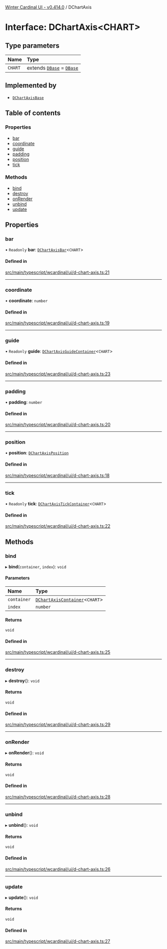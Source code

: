 [Winter Cardinal UI - v0.414.0](../index.md) / DChartAxis

# Interface: DChartAxis\<CHART\>

## Type parameters

| Name | Type |
| :------ | :------ |
| `CHART` | extends [`DBase`](../classes/DBase.md) = [`DBase`](../classes/DBase.md) |

## Implemented by

- [`DChartAxisBase`](../classes/DChartAxisBase.md)

## Table of contents

### Properties

- [bar](DChartAxis.md#bar)
- [coordinate](DChartAxis.md#coordinate)
- [guide](DChartAxis.md#guide)
- [padding](DChartAxis.md#padding)
- [position](DChartAxis.md#position)
- [tick](DChartAxis.md#tick)

### Methods

- [bind](DChartAxis.md#bind)
- [destroy](DChartAxis.md#destroy)
- [onRender](DChartAxis.md#onrender)
- [unbind](DChartAxis.md#unbind)
- [update](DChartAxis.md#update)

## Properties

### bar

• `Readonly` **bar**: [`DChartAxisBar`](DChartAxisBar.md)\<`CHART`\>

#### Defined in

[src/main/typescript/wcardinal/ui/d-chart-axis.ts:21](https://github.com/winter-cardinal/winter-cardinal-ui/blob/v0.414.0/src/main/typescript/wcardinal/ui/d-chart-axis.ts#L21)

___

### coordinate

• **coordinate**: `number`

#### Defined in

[src/main/typescript/wcardinal/ui/d-chart-axis.ts:19](https://github.com/winter-cardinal/winter-cardinal-ui/blob/v0.414.0/src/main/typescript/wcardinal/ui/d-chart-axis.ts#L19)

___

### guide

• `Readonly` **guide**: [`DChartAxisGuideContainer`](DChartAxisGuideContainer.md)\<`CHART`\>

#### Defined in

[src/main/typescript/wcardinal/ui/d-chart-axis.ts:23](https://github.com/winter-cardinal/winter-cardinal-ui/blob/v0.414.0/src/main/typescript/wcardinal/ui/d-chart-axis.ts#L23)

___

### padding

• **padding**: `number`

#### Defined in

[src/main/typescript/wcardinal/ui/d-chart-axis.ts:20](https://github.com/winter-cardinal/winter-cardinal-ui/blob/v0.414.0/src/main/typescript/wcardinal/ui/d-chart-axis.ts#L20)

___

### position

• **position**: [`DChartAxisPosition`](../index.md#dchartaxisposition)

#### Defined in

[src/main/typescript/wcardinal/ui/d-chart-axis.ts:18](https://github.com/winter-cardinal/winter-cardinal-ui/blob/v0.414.0/src/main/typescript/wcardinal/ui/d-chart-axis.ts#L18)

___

### tick

• `Readonly` **tick**: [`DChartAxisTickContainer`](DChartAxisTickContainer.md)\<`CHART`\>

#### Defined in

[src/main/typescript/wcardinal/ui/d-chart-axis.ts:22](https://github.com/winter-cardinal/winter-cardinal-ui/blob/v0.414.0/src/main/typescript/wcardinal/ui/d-chart-axis.ts#L22)

## Methods

### bind

▸ **bind**(`container`, `index`): `void`

#### Parameters

| Name | Type |
| :------ | :------ |
| `container` | [`DChartAxisContainer`](DChartAxisContainer.md)\<`CHART`\> |
| `index` | `number` |

#### Returns

`void`

#### Defined in

[src/main/typescript/wcardinal/ui/d-chart-axis.ts:25](https://github.com/winter-cardinal/winter-cardinal-ui/blob/v0.414.0/src/main/typescript/wcardinal/ui/d-chart-axis.ts#L25)

___

### destroy

▸ **destroy**(): `void`

#### Returns

`void`

#### Defined in

[src/main/typescript/wcardinal/ui/d-chart-axis.ts:29](https://github.com/winter-cardinal/winter-cardinal-ui/blob/v0.414.0/src/main/typescript/wcardinal/ui/d-chart-axis.ts#L29)

___

### onRender

▸ **onRender**(): `void`

#### Returns

`void`

#### Defined in

[src/main/typescript/wcardinal/ui/d-chart-axis.ts:28](https://github.com/winter-cardinal/winter-cardinal-ui/blob/v0.414.0/src/main/typescript/wcardinal/ui/d-chart-axis.ts#L28)

___

### unbind

▸ **unbind**(): `void`

#### Returns

`void`

#### Defined in

[src/main/typescript/wcardinal/ui/d-chart-axis.ts:26](https://github.com/winter-cardinal/winter-cardinal-ui/blob/v0.414.0/src/main/typescript/wcardinal/ui/d-chart-axis.ts#L26)

___

### update

▸ **update**(): `void`

#### Returns

`void`

#### Defined in

[src/main/typescript/wcardinal/ui/d-chart-axis.ts:27](https://github.com/winter-cardinal/winter-cardinal-ui/blob/v0.414.0/src/main/typescript/wcardinal/ui/d-chart-axis.ts#L27)

